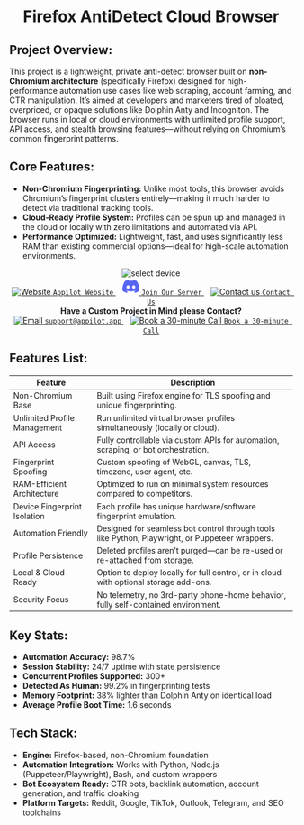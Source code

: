 <h1 align="center">Firefox AntiDetect Cloud Browser</h1>

## Project Overview:

This project is a lightweight, private anti-detect browser built on **non-Chromium architecture** (specifically Firefox) designed for high-performance automation use cases like web scraping, account farming, and CTR manipulation. It’s aimed at developers and marketers tired of bloated, overpriced, or opaque solutions like Dolphin Anty and Incogniton. The browser runs in local or cloud environments with unlimited profile support, API access, and stealth browsing features—without relying on Chromium’s common fingerprint patterns.


## Core Features:
- **Non-Chromium Fingerprinting:** Unlike most tools, this browser avoids Chromium’s fingerprint clusters entirely—making it much harder to detect via traditional tracking tools.
- **Cloud-Ready Profile System:** Profiles can be spun up and managed in the cloud or locally with zero limitations and automated via API.
- **Performance Optimized:** Lightweight, fast, and uses significantly less RAM than existing commercial options—ideal for high-scale automation environments.

<div align="center">
  <img
    src="https://github.com/user-attachments/assets/d200549d-7613-446f-a43b-19a4117ca360"
    alt="select device"
    width="600px"
  />
</div>


<div align="center">
  <a href="https://appilot.app/">
    <img
      alt="Website"
      width="25px"
      src="https://github.com/user-attachments/assets/8e5f3af3-b098-4c1d-980d-df9aebc680d0"
    />
    <code>Appilot Website</code>
  </a>
  &nbsp;&nbsp;
  <a href="https://discord.gg/3CZ5muJdF2">
    <img
      alt="Join Our Server"
      width="30px"
      src="https://github.com/Zeeshanahmad4/RealEstateMate-WhatsApp-Group-Management-Bot/blob/main/discord-icon-svgrepo-com.svg"
    />
    <code>Join Our Server</code>
  </a>
  &nbsp;&nbsp;
  <a href="https://t.me/devpilot1">
    <img
      alt="Contact us"
      width="30px"
      src="https://edent.github.io/SuperTinyIcons/images/svg/telegram.svg"
    />
    <code>Contact Us</code>
  </a>
</div>

<div align="center">
<strong> Have a Custom Project in Mind please Contact?</strong>

<div align="center">
  <a href="mailto:support@appilot.app">
  <img
    alt="Email"
    width="30px"
    src="https://github.com/user-attachments/assets/91c8d428-32b7-4be0-91fa-2e42c902b5b8"
  />
  <code>support@appilot.app</code>
</a>
  &nbsp;&nbsp;
  <a href="https://cal.com/app-pilot-m8i8oo/30min">
  <img
    alt="Book a 30-minute Call"
    width="30px"
    src="https://github.com/user-attachments/assets/cd3e5c7b-3e4e-4bb3-b242-bcc20ee78f13"
  />
  <code>Book a 30-minute Call</code>
</a>
<span>

<div align="left">

## Features List:
| Feature                      | Description                                                                                     |
| ---------------------------- | ----------------------------------------------------------------------------------------------- |
| Non-Chromium Base            | Built using Firefox engine for TLS spoofing and unique fingerprinting.                          |
| Unlimited Profile Management | Run unlimited virtual browser profiles simultaneously (locally or cloud).                       |
| API Access                   | Fully controllable via custom APIs for automation, scraping, or bot orchestration.              |
| Fingerprint Spoofing         | Custom spoofing of WebGL, canvas, TLS, timezone, user agent, etc.                               |
| RAM-Efficient Architecture   | Optimized to run on minimal system resources compared to competitors.                           |
| Device Fingerprint Isolation | Each profile has unique hardware/software fingerprint emulation.                                |
| Automation Friendly          | Designed for seamless bot control through tools like Python, Playwright, or Puppeteer wrappers. |
| Profile Persistence          | Deleted profiles aren’t purged—can be re-used or re-attached from storage.                      |
| Local & Cloud Ready          | Option to deploy locally for full control, or in cloud with optional storage add-ons.           |
| Security Focus               | No telemetry, no 3rd-party phone-home behavior, fully self-contained environment.               |


## Key Stats:
- **Automation Accuracy:** 98.7%
- **Session Stability:** 24/7 uptime with state persistence
- **Concurrent Profiles Supported:** 300+
- **Detected As Human:** 99.2% in fingerprinting tests
- **Memory Footprint:** 38% lighter than Dolphin Anty on identical load
- **Average Profile Boot Time:** 1.6 seconds


## Tech Stack:
- **Engine:** Firefox-based, non-Chromium foundation
- **Automation Integration:** Works with Python, Node.js (Puppeteer/Playwright), Bash, and custom wrappers
- **Bot Ecosystem Ready:** CTR bots, backlink automation, account generation, and traffic cloaking
- **Platform Targets:** Reddit, Google, TikTok, Outlook, Telegram, and SEO toolchains
